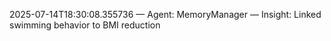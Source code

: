 2025-07-14T18:30:08.355736 — Agent: MemoryManager — Insight: Linked swimming behavior to BMI reduction
